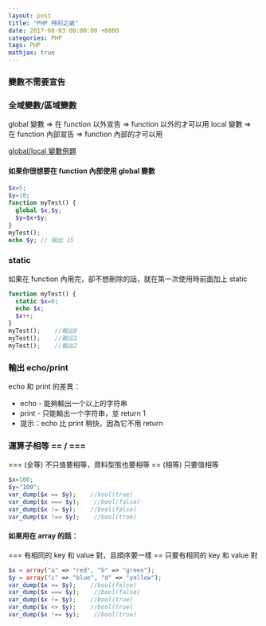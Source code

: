 ```yaml
---
layout: post
title: "PHP 特別之處"
date: 2017-08-03 00:00:00 +0800
categories: PHP
tags: PHP
mathjax: true
---
```


### 變數不需要宣告

### 全域變數/區域變數

global 變數 => 在 function 以外宣告 => function 以外的才可以用
local 變數 => 在 function 內部宣告 => function 內部的才可以用

[global/local 變數例題](http://www.w3school.com.cn/tiy/s.asp?f=demo_php_var_local)

#### 如果你很想要在 function 內部使用 global 變數

```php
$x=5;
$y=10;
function myTest() {
  global $x,$y;
  $y=$x+$y;
}
myTest();
echo $y; // 输出 15
```

### static

如果在 function 內用完，卻不想刪除的話，就在第一次使用時前面加上 static

```php
function myTest() {
  static $x=0;
  echo $x;
  $x++;
}
myTest();    //輸出0
myTest();    //輸出1
myTest();    //輸出2
```

### 輸出 echo/print

echo 和 print 的差異：

- echo - 能夠輸出一个以上的字符串
- print - 只能輸出一个字符串，並 return 1
- 提示：echo 比 print 稍快，因為它不用 return

### 運算子相等 == / ===

=== (全等) 不只值要相等，資料型態也要相等
== (相等) 只要值相等

```php
$x=100;
$y="100";
var_dump($x == $y);    //bool(true)
var_dump($x === $y);    //bool(false)
var_dump($x != $y);    //bool(false)
var_dump($x !== $y);    //bool(true)
```

#### 如果用在 array 的話：

=== 有相同的 key 和 value 對，且順序要一樣
== 只要有相同的 key 和 value 對

```php
$x = array("a" => "red", "b" => "green");
$y = array("c" => "blue", "d" => "yellow");
var_dump($x == $y);    //bool(false)
var_dump($x === $y);    //bool(false)
var_dump($x != $y);    //bool(true)
var_dump($x <> $y);    //bool(true)
var_dump($x !== $y);    //bool(true)
```
